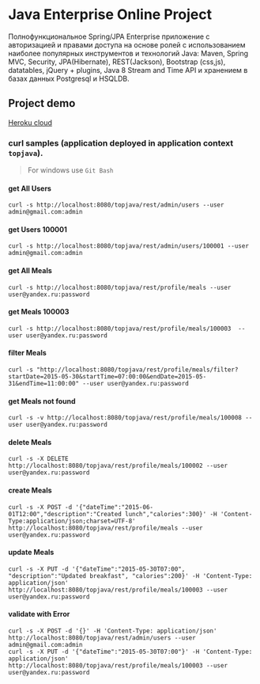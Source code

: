 Java Enterprise Online Project 
==
Полнофункциональное Spring/JPA Enterprise приложение c авторизацией и правами доступа на основе ролей с использованием наиболее популярных инструментов и технологий Java: Maven, Spring MVC, Security, JPA(Hibernate), REST(Jackson), Bootstrap (css,js), datatables, jQuery + plugins, Java 8 Stream and Time API и хранением в базах данных Postgresql и HSQLDB.
## Project demo
[Heroku cloud](http://zhukov.herokuapp.com "Heroku cloud")

### curl samples (application deployed in application context `topjava`).
> For windows use `Git Bash`

#### get All Users
    curl -s http://localhost:8080/topjava/rest/admin/users --user admin@gmail.com:admin

#### get Users 100001
    curl -s http://localhost:8080/topjava/rest/admin/users/100001 --user admin@gmail.com:admin

#### get All Meals
    curl -s http://localhost:8080/topjava/rest/profile/meals --user user@yandex.ru:password

#### get Meals 100003
    curl -s http://localhost:8080/topjava/rest/profile/meals/100003  --user user@yandex.ru:password

#### filter Meals
    curl -s "http://localhost:8080/topjava/rest/profile/meals/filter?startDate=2015-05-30&startTime=07:00:00&endDate=2015-05-31&endTime=11:00:00" --user user@yandex.ru:password

#### get Meals not found
    curl -s -v http://localhost:8080/topjava/rest/profile/meals/100008 --user user@yandex.ru:password

#### delete Meals
    curl -s -X DELETE http://localhost:8080/topjava/rest/profile/meals/100002 --user user@yandex.ru:password

#### create Meals
    curl -s -X POST -d '{"dateTime":"2015-06-01T12:00","description":"Created lunch","calories":300}' -H 'Content-Type:application/json;charset=UTF-8' http://localhost:8080/topjava/rest/profile/meals --user user@yandex.ru:password

#### update Meals
    curl -s -X PUT -d '{"dateTime":"2015-05-30T07:00", "description":"Updated breakfast", "calories":200}' -H 'Content-Type: application/json' http://localhost:8080/topjava/rest/profile/meals/100003 --user user@yandex.ru:password

#### validate with Error
    curl -s -X POST -d '{}' -H 'Content-Type: application/json' http://localhost:8080/topjava/rest/admin/users --user admin@gmail.com:admin
    curl -s -X PUT -d '{"dateTime":"2015-05-30T07:00"}' -H 'Content-Type: application/json' http://localhost:8080/topjava/rest/profile/meals/100003 --user user@yandex.ru:password
